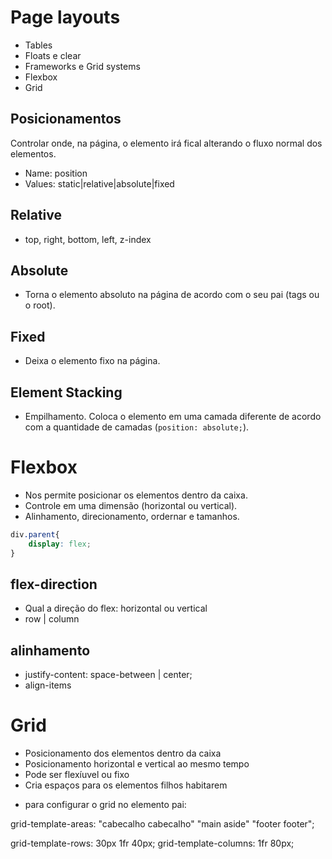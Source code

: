 # Page layouts

- Tables
- Floats e clear
- Frameworks e Grid systems
- Flexbox
- Grid


## Posicionamentos

Controlar onde, na página, o elemento irá fical alterando o fluxo normal dos elementos.

- Name: position
- Values: static|relative|absolute|fixed


## Relative

- top, right, bottom, left, z-index

## Absolute 

- Torna o elemento absoluto na página de acordo com o seu pai (tags ou o root).

## Fixed

- Deixa o elemento fixo na página.

## Element Stacking

- Empilhamento. Coloca o elemento em uma camada diferente de acordo com a quantidade de camadas (`position: absolute;`). 



# Flexbox

* Nos permite posicionar os elementos dentro da caixa.
* Controle em uma dimensão (horizontal ou vertical).
* Alinhamento, direcionamento, ordernar e tamanhos.

```css
div.parent{
    display: flex;
}
``` 

## flex-direction

* Qual a direção do flex: horizontal ou vertical
* row | column

## alinhamento 

* justify-content: space-between | center;
* align-items

# Grid

* Posicionamento dos elementos dentro da caixa
* Posicionamento horizontal e vertical ao mesmo tempo
* Pode ser flexíuvel ou fixo
* Cria espaços para os elementos filhos habitarem  

- para configurar o grid no elemento pai: 

grid-template-areas: 
"cabecalho cabecalho"
"main aside"
"footer footer";

grid-template-rows: 30px 1fr 40px;
grid-template-columns: 1fr 80px;